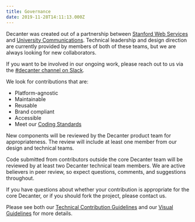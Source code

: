 ```yaml
---
title: Governance
date: 2019-11-28T14:11:13.000Z
---
```

Decanter was created out of a partnership between [Stanford Web Services](https://uit.stanford.edu/sws) and [University Communications](https://ucomm.stanford.edu/). Technical leadership and design direction are currently provided by members of both of these teams, but we are always looking for new collaborators.

If you want to be involved in our ongoing work, please reach out to us via the [\#decanter channel on Slack](/page/about-contributing-how-to-communicate/).

We look for contributions that are:

* Platform-agnostic
* Maintainable
* Reusable
* Brand compliant
* Accessible
* Meet our [Coding Standards](page/use-decanter-as-a-developer-code-standards)

New components will be reviewed by the Decanter product team for appropriateness. The review will include at least one member from our design and technical teams. 

Code submitted from contributors outside the core Decanter team will be reviewed by at least two Decanter technical team members. We are active believers in peer review, so expect questions, comments, and suggestions throughout.

If you have questions about whether your contribution is appropriate for the core Decanter, or if you should fork the project, please contact us.

Please see both our [Technical Contribution Guidelines](/page/about-contributing/) and our [Visual Guidelines](/page/visual-guidelines/) for more details.
